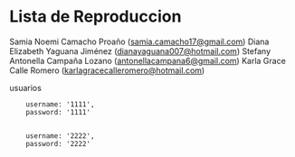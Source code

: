 # Lista de Reproduccion

Samia Noemi Camacho Proaño (samia.camacho17@gmail.com) 
Diana Elizabeth Yaguana Jiménez (dianayaguana007@hotmail.com)
Stefany Antonella Campaña Lozano (antonellacampana6@gmail.com)
Karla Grace Calle Romero (karlagracecalleromero@hotmail.com)

usuarios 
    
        username: '1111',
        password: '1111'
   

        username: '2222',
        password: '2222'


